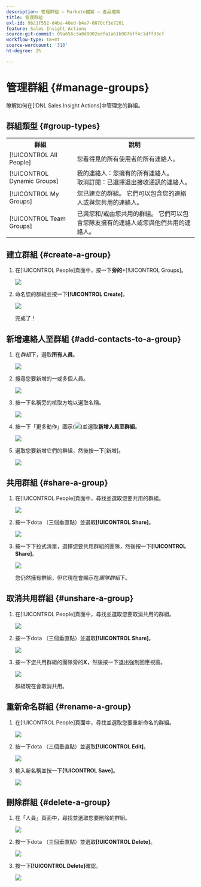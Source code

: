 ```yaml
---
description: 管理群組 — Marketo檔案 — 產品檔案
title: 管理群組
exl-id: 9b21f552-d4ba-40ed-b4a7-0070cf3e7201
feature: Sales Insight Actions
source-git-commit: 09a656c3a0d0002edfa1a61b987bff4c1dff33cf
workflow-type: tm+mt
source-wordcount: '310'
ht-degree: 2%

---
```


# 管理群組 {#manage-groups}

瞭解如何在[!DNL Sales Insight Actions]中管理您的群組。

## 群組類型 {#group-types}

<table>
 <colgroup>
  <col>
  <col>
 </colgroup>
 <tbody>
  <tr>
   <th>群組</th>
   <th>說明</th>
  </tr>
  <tr>
   <td>[!UICONTROL All People]</td>
   <td>您看得見的所有使用者的所有連絡人。</td>
  </tr>
  <tr>
   <td>[!UICONTROL Dynamic Groups]</td>
   <td>我的連絡人：您擁有的所有連絡人。<br>取消訂閱：已選擇退出接收通訊的連絡人。</td>
  </tr>
  <tr>
   <td>[!UICONTROL My Groups]</td>
   <td>您已建立的群組。 它們可以包含您的連絡人或與您共用的連絡人。</td>
  </tr>
  <tr>
   <td>[!UICONTROL Team Groups]</td>
   <td>已與您和/或由您共用的群組。 它們可以包含您隊友擁有的連絡人或您與他們共用的連絡人。</td>
  </tr>
 </tbody>
</table>

## 建立群組 {#create-a-group}

1. 在[!UICONTROL People]頁面中，按一下&#x200B;**旁的**+[!UICONTROL Groups]。

   ![](assets/manage-groups-1.png)

1. 命名您的群組並按一下&#x200B;**[!UICONTROL Create]**。

   ![](assets/manage-groups-2.png)

   完成了！

## 新增連絡人至群組 {#add-contacts-to-a-group}

1. 在&#x200B;_群組_&#x200B;下，選取&#x200B;**所有人員**。

   ![](assets/manage-groups-3.png)

1. 搜尋您要新增的一或多個人員。

   ![](assets/manage-groups-4.png)

1. 按一下名稱旁的核取方塊以選取名稱。

   ![](assets/manage-groups-5.png)

1. 按一下「更多動作」圖示(![](assets/icon-more-actions.png))並選取&#x200B;**新增人員至群組**。

   ![](assets/manage-groups-6.png)

1. 選取您要新增它們的群組，然後按一下[新增]。**&#x200B;**

   ![](assets/manage-groups-7.png)

## 共用群組 {#share-a-group}

1. 在[!UICONTROL People]頁面中，尋找並選取您要共用的群組。

   ![](assets/manage-groups-8.png)

1. 按一下dota （三個垂直點）並選取&#x200B;**[!UICONTROL Share]**。

   ![](assets/manage-groups-9.png)

1. 按一下下拉式清單，選擇您要共用群組的團隊，然後按一下&#x200B;**[!UICONTROL Share]**。

   ![](assets/manage-groups-10.png)

   您仍然擁有群組，但它現在會顯示在&#x200B;_團隊群組_&#x200B;下。

## 取消共用群組 {#unshare-a-group}

1. 在[!UICONTROL People]頁面中，尋找並選取您要取消共用的群組。

   ![](assets/manage-groups-11.png)

1. 按一下dota （三個垂直點）並選取&#x200B;**[!UICONTROL Share]**。

   ![](assets/manage-groups-12.png)

1. 按一下您共用群組的團隊旁的&#x200B;**X**，然後按一下退出強制回應視窗。

   ![](assets/manage-groups-13.png)

   群組現在會取消共用。

## 重新命名群組 {#rename-a-group}

1. 在[!UICONTROL People]頁面中，尋找並選取您要重新命名的群組。

   ![](assets/manage-groups-14.png)

1. 按一下dota （三個垂直點）並選取&#x200B;**[!UICONTROL Edit]**。

   ![](assets/manage-groups-15.png)

1. 輸入新名稱並按一下&#x200B;**[!UICONTROL Save]**。

   ![](assets/manage-groups-16.png)

## 刪除群組 {#delete-a-group}

1. 在「人員」頁面中，尋找並選取您要刪除的群組。

   ![](assets/manage-groups-17.png)

1. 按一下dota （三個垂直點）並選取&#x200B;**[!UICONTROL Delete]**。

   ![](assets/manage-groups-18.png)

1. 按一下&#x200B;**[!UICONTROL Delete]**&#x200B;確認。

   ![](assets/manage-groups-19.png)
